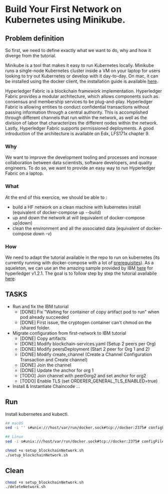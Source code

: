 # Build Your First Network on Kubernetes using Minikube.

## Problem definition

So first, we need to define exactly what we want to do, why and how it diverge from the tutorial.

Minikube is a tool that makes it easy to run Kubernetes locally. 
Minikube runs a single-node Kubernetes cluster inside a VM on your laptop for users looking to try out Kubernetes or develop with it day-to-day. 
On mac, it can be installed using the docker client, the installation guide is available [here](https://docs.docker.com/docker-for-mac/#kubernetes).

Hyperledger Fabric is a blockchain framework implementation. 
Hyperledger Fabric provides a modular architecture, which allows components such as consensus and membership services to be plug-and-play. 
Hyperledger Fabric is allowing entities to conduct confidential transactions without passing information through a central authority. 
This is accomplished through different channels that run within the network, as well as the division of labor that characterizes the different nodes within the network. 
Lastly, Hyperledger Fabric supports permissioned deployments.
A good introduction of the architecture is available on Edx, LFS171x chapter 9.

### Why
We want to improve the development tooling and processes and increase collaboration between data scientists, software developers, and quality engineers.
To do so, we want to provide an easy way to run Hyperledger Fabric on a laptop.

### What
At the end of this exercice, we should be able to : 
* build a HF network on a clean machine with kubernetes install (equivalent of docker-compose up --build)
* up and down the network at will (equivalent of docker-compose up|down)
* clean the environment and all the associated data (equivalent of docker-compose down -v)

### How
We need to adapt the tutorial available in the repo to run on kubernetes (its currently running with docker-compose with a lot of [prerequisites](https://hyperledger-fabric.readthedocs.io/en/release-1.3/prereqs.html#prerequisites)). 
As a squeleton, we can use an the amazing sample provided by IBM [here](https://github.com/IBM/blockchain-network-on-kubernetes) for hyperledger v1.2.1.
The goal is to follow step by step the tutorial availabile [here](https://hyperledger-fabric.readthedocs.io/en/release-1.3/build_network.html#).

## TASKS
* Run and fix the IBM tutorial
    - [DONE] Fix "Waiting for container of copy artifact pod to run" when pod already succeeded
    - [DONE] First issue, the cryptogen container can't chmod on the /shared folder.
* Migrate configuration from first-network to IBM tutorial
    - [DONE] Copy artifacts 
    - [DONE] Modify blockchain-services.yaml (Setup 2 peers per Org)
    - [DONE] Modify peersDeployment (Start 2 peer for Org 1 and 2)
    - [DONE] Modify create_channel (Create a Channel Configuration Transaction and Create channel)
    - [DONE] Join the channel
    - [DONE] Update the anchor for org 1
    - [TODO] Join channel with peer0org2 and set anchor for org2
    - [TODO] Enable TLS (set ORDERER_GENERAL_TLS_ENABLED=true)
* Install & Instantiate Chaincode
    ...

## Run

Install kubernetes and kubectl.

```bash
## macOS
sed -i '' s#unix:///host/var/run/docker.sock#tcp://docker:2375# configFiles/peersDeployment.yaml

## Linux
sed -i s#unix:///host/var/run/docker.sock#tcp://docker:2375# configFiles/peersDeployment.yaml

chmod +x setup_blockchainNetwork.sh
./setup_blockchainNetwork.sh
```

## Clean

```bash
chmod +x setup_blockchainNetwork.sh
./deleteNetwork.sh
```